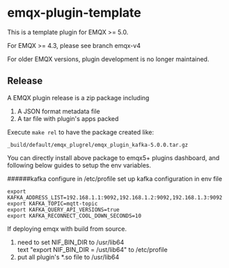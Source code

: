 # emqx-plugin-template

This is a template plugin for EMQX >= 5.0.

For EMQX >= 4.3, please see branch emqx-v4

For older EMQX versions, plugin development is no longer maintained.

## Release

A EMQX plugin release is a zip package including

1. A JSON format metadata file
2. A tar file with plugin's apps packed

Execute `make rel` to have the package created like:

```
_build/default/emqx_plugrel/emqx_plugin_kafka-5.0.0.tar.gz
```

You can directly install above package to emqx5+ plugins dashboard, and following below guides to setup the env variables.

######kafka configure in /etc/profile
set up kafka configuration in env file
```
export KAFKA_ADDRESS_LIST=192.168.1.1:9092,192.168.1.2:9092,192.168.1.3:9092
export KAFKA_TOPIC=mqtt-topic
export KAFKA_QUERY_API_VERSIONS=true
export KAFKA_RECONNECT_COOL_DOWN_SECONDS=10
```

If deploying emqx with build from source.

1. need to set NIF_BIN_DIR to /usr/lib64  
   text "export NIF_BIN_DIR = /ust/lib64" to  /etc/profile 
2. put all plugin's  *.so file to /usr/lib64



